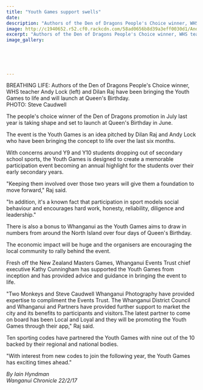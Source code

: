 ```yaml
---
title: "Youth Games support swells"
date: 
description: "Authors of the Den of Dragons People's Choice winner, WHS teacher Andy Lock (left) and Dilan Raj have been bringing the Youth Games to life and will launch at Queen's Birthday..."
image: http://c1940652.r52.cf0.rackcdn.com/58ad0656b8d39a3eff0030d1/Andrew-Lock-Youth-Games-22-Feb-2017-chron.jpg
excerpt: "Authors of the Den of Dragons People's Choice winner, WHS teacher Andy Lock (left) and Dilan Raj have been bringing the Youth Games to life and will launch at Queen's Birthday."
image_gallery:
    
    
    
    
    
---
```


<p><span>BREATHING LIFE: Authors of the Den of Dragons People's Choice winner, WHS teacher Andy Lock (left) and Dilan Raj have been bringing the Youth Games to life and will launch at Queen's Birthday.<br />PHOTO: Steve Caudwell&nbsp;</span></p>
<p>The people's choice winner of the Den of Dragons promotion in July last year is taking shape and set to launch at Queen's Birthday in June.</p>
<p>The event is the Youth Games is an idea pitched by Dilan Raj and Andy Lock who have been bringing the concept to life over the last six months.</p>
<p>With concerns around Y9 and Y10 students dropping out of secondary school sports, the Youth Games is designed to create a memorable participation event becoming an annual highlight for the students over their early secondary years.</p>
<p>"Keeping them involved over those two years will give them a foundation to move forward," Raj said.</p>
<p>"In addition, it's a known fact that participation in sport models social behaviour and encourages hard work, honesty, reliability, diligence and leadership."</p>
<p>There is also a bonus to Whanganui as the Youth Games aims to draw in numbers from around the North Island over four days of Queen's Birthday.</p>
<p>The economic impact will be huge and the organisers are encouraging the local community to rally behind the event.</p>
<p>Fresh off the New Zealand Masters Games, Whanganui Events Trust chief executive Kathy Cunningham has supported the Youth Games from inception and has provided advice and guidance in bringing the event to life.</p>
<p>"Two Monkeys and Steve Caudwell Whanganui Photography have provided expertise to compliment the Events Trust. The Whanganui District Council and Whanganui and Partners have provided further support to market the city and its benefits to participants and visitors.The latest partner to come on board has been Local and Loyal and they will be promoting the Youth Games through their app," Raj said.</p>
<p>Ten sporting codes have partnered the Youth Games with nine out of the 10 backed by their regional and national bodies.</p>
<p>"With interest from new codes to join the following year, the Youth Games has exciting times ahead."</p>
<div class="detailsLarge articleEmailLink">
<p class="writtenBy"><em>By Iain Hyndman</em><br /><em>Wanganui Chronicle 22/2/17&nbsp;</em></p>
</div>

